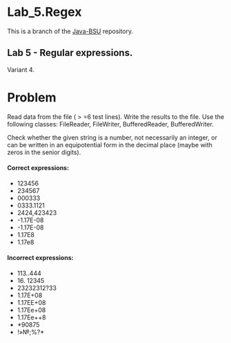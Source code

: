 # Lab_5.Regex
This is a branch of the [Java-BSU](https://github.com/asenyarb/Java-BSU/) repository.

## Lab 5 - **Regular expressions**.
Variant 4.
# Problem
Read data from the file ( > =6 test lines). 
Write the results to the file. Use the following classes: FileReader, FileWriter, BufferedReader, BufferedWriter.

Check whether the given string is a number, not necessarily an integer, or can be written in an equipotential form in the decimal place (maybe with zeros in the senior digits). 
#### Correct expressions: 
- 123456
- 234567 
- 000333
- 0333.1121
- 2424,423423
- -1.17E-08
- -1.17E-08
- 1.17E8
- 1.17e8

#### Incorrect expressions: 
- 113..444
- 16\.	12345
- 23232312?33
- 1.17E+08
- 1.17EE+08
- 1.17Ee+08
- 1.17Ee++8
- *90875
- !»№;%?*
